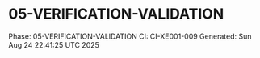 # 05-VERIFICATION-VALIDATION
Phase: 05-VERIFICATION-VALIDATION
CI: CI-XE001-009
Generated: Sun Aug 24 22:41:25 UTC 2025
